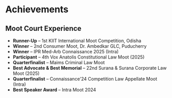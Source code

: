 # Achievements

## Moot Court Experience
- **Runner-Up** – 1st KIIT International Moot Competition, Odisha  
- **Winner** – 2nd Consumer Moot, Dr. Ambedkar GLC, Puducherry  
- **Winner** – IPR Med-Arb Connaissance 2025 (Intra)  
- **Participant** – 4th Vox Anatolis Constitutional Law Moot (2025)  
- **Quarterfinalist** – Maims Criminal Law Moot  
- **Best Advocate & Best Memorial** – 22nd Surana & Surana Corporate Law Moot (2025)  
- **Quarterfinalist** – Connaissance'24 Competition Law Appellate Moot (Intra)  
- **Best Speaker Award** – Intra Moot 2024  
